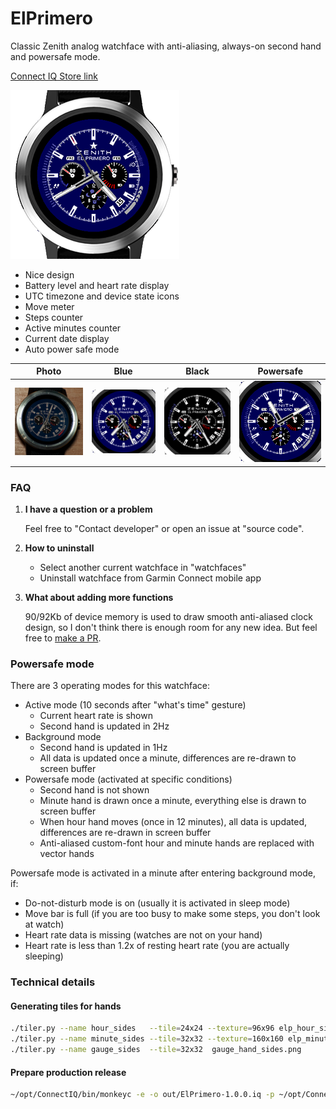 # ElPrimero
Classic Zenith analog watchface with anti-aliasing, always-on second hand and powersafe mode.

[Connect IQ Store link](https://apps.garmin.com/en-US/apps/225123f0-526b-456c-a885-e6a57f4c9d20)

![Screenshot](https://github.com/tumb1er/ElPrimero/blob/master/store/title.png)

* Nice design
* Battery level and heart rate display
* UTC timezone and device state icons
* Move meter
* Steps counter
* Active minutes counter
* Current date display
* Auto power safe mode

Photo | Blue | Black | Powersafe 
-- | -- | -- | --
![Photo](https://github.com/tumb1er/ElPrimero/blob/master/store/photo.png) | ![Blue](https://github.com/tumb1er/ElPrimero/blob/master/store/blue.png) | ![Black](https://github.com/tumb1er/ElPrimero/blob/master/store/black.png) | ![Powersafe mode](https://github.com/tumb1er/ElPrimero/blob/master/store/powersafe.png)

### FAQ

1. **I have a question or a problem**

   Feel free to "Contact developer" or open an issue at "source code".

2. **How to uninstall**

   * Select another current watchface in "watchfaces"
   * Uninstall watchface from Garmin Connect mobile app

3. **What about adding more functions**

   90/92Kb of device memory is used to draw smooth anti-aliased clock design, so I don't think
   there is enough room for any new idea. But feel free to [make a PR](https://github.com/tumb1er/ElPrimero/pull/new/master).

### Powersafe mode

There are 3 operating modes for this watchface:

* Active mode (10 seconds after "what's time" gesture)
    * Current heart rate is shown
    * Second hand is updated in 2Hz
* Background mode
    * Second hand is updated in 1Hz
    * All data is updated once a minute, differences are re-drawn to screen buffer
* Powersafe mode (activated at specific conditions)
    * Second hand is not shown
    * Minute hand is drawn once a minute, everything else is drawn to screen buffer
    * When hour hand moves (once in 12 minutes), all data is updated, differences are
      re-drawn in screen buffer
    * Anti-aliased custom-font hour and minute hands are replaced with vector hands

Powersafe mode is activated in a minute after entering background mode, if:
* Do-not-disturb mode is on (usually it is activated in sleep mode)
* Move bar is full (if you are too busy to make some steps, you don't look at watch)
* Heart rate data is missing (watches are not on your hand)
* Heart rate is less than 1.2x of resting heart rate (you are actually sleeping) 

### Technical details

#### Generating tiles for hands

```sh
./tiler.py --name hour_sides   --tile=24x24 --texture=96x96 elp_hour_sides.png
./tiler.py --name minute_sides --tile=32x32 --texture=160x160 elp_minute_sides.png 
./tiler.py --name gauge_sides  --tile=32x32  gauge_hand_sides.png 
```

#### Prepare production release

```sh 
~/opt/ConnectIQ/bin/monkeyc -e -o out/ElPrimero-1.0.0.iq -p ~/opt/ConnectIQ/bin/projectInfo.xml -r -f monkey.jungle -y ~/.ssh/connect_iq.der 
```